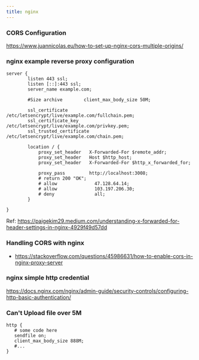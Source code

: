 ```yaml
---
title: nginx
---
```


### CORS Configuration

https://www.juannicolas.eu/how-to-set-up-nginx-cors-multiple-origins/

### nginx example reverse proxy configuration

```
server {
        listen 443 ssl;
        listen [::]:443 ssl;
        server_name example.com;

        #Size archive        client_max_body_size 50M;

        ssl_certificate          /etc/letsencrypt/live/example.com/fullchain.pem;
        ssl_certificate_key      /etc/letsencrypt/live/example.com/privkey.pem;
        ssl_trusted_certificate  /etc/letsencrypt/live/example.com/chain.pem;

        location / {
            proxy_set_header   X-Forwarded-For $remote_addr;
            proxy_set_header   Host $http_host;
	        proxy_set_header   X-Forwarded-For $http_x_forwarded_for;

            proxy_pass         http://localhost:3008;
	        # return 200 "OK";
	        # allow              47.128.64.14;
            # allow              103.197.206.30;
	        # deny               all;
        }

}
```

Ref: https://paigekim29.medium.com/understanding-x-forwarded-for-header-settings-in-nginx-4929f49d57dd

### Handling CORS with nginx 

- https://stackoverflow.com/questions/45986631/how-to-enable-cors-in-nginx-proxy-server

### nginx simple http credential

https://docs.nginx.com/nginx/admin-guide/security-controls/configuring-http-basic-authentication/

### Can't Upload file over 5M

```
http {
   # some code here
   sendfile on;
   client_max_body_size 888M;
   #...
}
```
